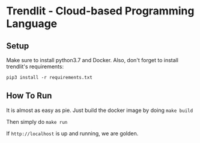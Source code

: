 # Trendlit - Cloud-based Programming Language

## Setup
Make sure to install python3.7 and Docker. Also, don't forget to install trendlit's requirements:

`pip3 install -r requirements.txt `

## How To Run
It is almost as easy as pie. Just build the docker image by doing `make build`

Then simply do `make run`

If `http://localhost`  is up and running, we are golden.
